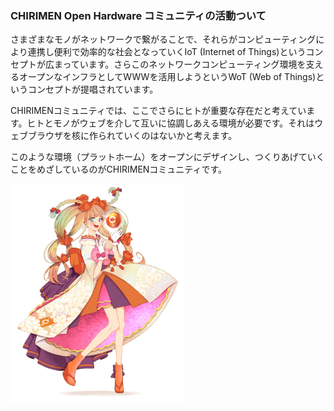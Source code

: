 ### CHIRIMEN Open Hardware コミュニティの活動ついて
 さまざまなモノがネットワークで繋がることで、それらがコンピューティングにより連携し便利で効率的な社会となっていくIoT (Internet of Things)というコンセプトが広まっています。さらこのネットワークコンピューティング環境を支えるオープンなインフラとしてWWWを活用しようというWoT (Web of Things)というコンセプトが提唱されています。

CHIRIMENコミュニティでは、ここでさらにヒトが重要な存在だと考えています。ヒトとモノがウェブを介して互いに協調しあえる環境が必要です。それはウェブブラウザを核に作られていくのはないかと考えます。

このような環境（プラットホーム）をオープンにデザインし、つくりあげていくことをめざしているのがCHIRIMENコミュニティです。


  <img src="./image/chiri.jpg" width="55%">

